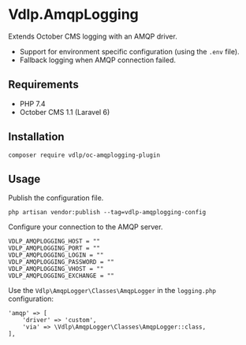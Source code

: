 # Vdlp.AmqpLogging

Extends October CMS logging with an AMQP driver.

- Support for environment specific configuration (using the `.env` file).
- Fallback logging when AMQP connection failed.


## Requirements

- PHP 7.4
- October CMS 1.1 (Laravel 6)

## Installation

```
composer require vdlp/oc-amqplogging-plugin
```

## Usage

Publish the configuration file.

`php artisan vendor:publish --tag=vdlp-amqplogging-config`

Configure your connection to the AMQP server.

```
VDLP_AMQPLOGGING_HOST = ""
VDLP_AMQPLOGGING_PORT = ""
VDLP_AMQPLOGGING_LOGIN = ""
VDLP_AMQPLOGGING_PASSWORD = ""
VDLP_AMQPLOGGING_VHOST = ""
VDLP_AMQPLOGGING_EXCHANGE = ""
```

Use the `Vdlp\AmqpLogger\Classes\AmqpLogger` in the `logging.php` configuration:

```
'amqp' => [
    'driver' => 'custom',
    'via' => \Vdlp\AmqpLogger\Classes\AmqpLogger::class,
],
```
